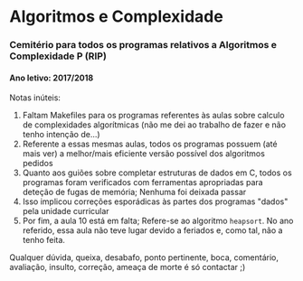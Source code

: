 # Algoritmos e Complexidade

### Cemitério para todos os programas relativos a Algoritmos e Complexidade P (RIP)

#### Ano letivo: 2017/2018

Notas inúteis: 

1. Faltam Makefiles para os programas referentes às aulas sobre calculo de complexidades algorítmicas (não me dei ao trabalho de fazer e não tenho intenção de...)
2. Referente a essas mesmas aulas, todos os programas possuem (até mais ver) a melhor/mais eficiente versão possível dos algoritmos pedidos
3. Quanto aos guiões sobre completar estruturas de dados em C, todos os programas foram verificados com ferramentas apropriadas para deteção de fugas de memória; Nenhuma foi deixada passar
4. Isso implicou correções esporádicas às partes dos programas "dados" pela unidade curricular
5. Por fim, a aula 10 está em falta; Refere-se ao algoritmo `heapsort`. No ano referido, essa aula não teve lugar devido a feriados e, como tal, não a tenho feita.

Qualquer dúvida, queixa, desabafo, ponto pertinente, boca, comentário, avaliação, insulto, correção, ameaça de morte é só contactar ;) 
